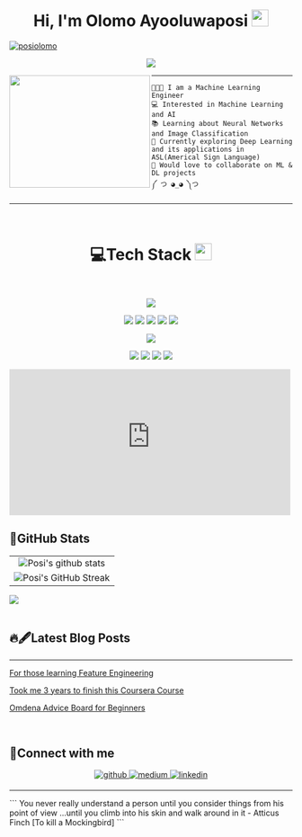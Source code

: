 <h1 align=center>
Hi, I'm Olomo Ayooluwaposi
<img src="https://user-images.githubusercontent.com/75603128/231256750-dbd6f6e5-c26a-448b-bca1-9fd556a918fd.gif" width="30">
</h1>


<a href="https://github.com/posi-olomo?tab=repositories">
<img src="https://komarev.com/ghpvc/?username=posi-olomo&label=Profile%20Views&color=blueviolet&style=flat" alt="posiolomo"/>
</a>

<br/>

<!-- Typing SVG by DenverCoder1 - https://github.com/DenverCoder1/readme-typing-svg -->
<p align="center">
    <a href="https://github.com/DenverCoder1/readme-typing-svg"> <img align= "center" src="https://readme-typing-svg.herokuapp.com?lines=Machine+Learning+Engineer;Data+Scientist;ML%20|%20DL%20|%20AI%20;&center=true&width=380&height=45"></a>
</p>

<img align="left" src="https://user-images.githubusercontent.com/75603128/232074736-d1ae4c31-361a-4fb8-a4f2-2cb51728fafc.gif" width="250" height="200" href="https://www.reddit.com/r/animegifs/comments/1gtyaz/asleep_at_the_keyboard_golden_boy/" />
<hr>

```
👩🏿‍🔧 I am a Machine Learning Engineer
💻 Interested in Machine Learning and AI
📚 Learning about Neural Networks and Image Classification
🌱 Currently exploring Deep Learning and its applications in ASL(Americal Sign Language)
💞️ Would love to collaborate on ML & DL projects
༼ つ ◕_◕ ༽つ
```
<hr>

<br/>

<div align = "center">
    <h1> 💻Tech Stack 
    <img src="https://media2.giphy.com/media/QssGEmpkyEOhBCb7e1/giphy.gif?cid=ecf05e47a0n3gi1bfqntqmob8g9aid1oyj2wr3ds3mg700bl&rid=giphy.gif" width = 30px></h1>
</div>

<br/>

<p align ="center">
    <img src="https://img.shields.io/badge/Python%20-%2314354C.svg?style=for-the-badge&logo=python&logoColor=white">
</p>

<p align ="center">
    <img src= "https://img.shields.io/badge/Numpy%20-%23013243.svg?style=for-the-badge&logo=numpy&logoColor=white"> 
    <img src= "https://img.shields.io/badge/Pandas%20-%23FFF.svg?style=for-the-badge&logo=pandas&logoColor=150458"> 
    <img src= "https://img.shields.io/badge/optuna-%23430098.svg?style=for-the-badge&logo=optuna&logoColor=white">
    <img src= "https://img.shields.io/badge/Tensorflow%20-%23FF6F00.svg?style=for-the-badge&logo=Tensorflow&logoColor=white">
    <img src= "https://img.shields.io/badge/Keras%20-%23D00000.svg?style=for-the-badge&logo=Keras&logoColor=white">
</p>

<p style="text-align:center">
    <img src= "https://img.shields.io/badge/Microsoft_Azure-0089D6?style=for-the-badge&logo=microsoft-azure&logoColor=white">
</p>

<p align="center">
    <img src= "https://img.shields.io/badge/colab-%23FFF.svg?style=for-the-badge&logo=Google-Colab&logoColor=F9AB00">
    <img src= "https://img.shields.io/badge/Jupyter%20-%23F37626.svg?logo=Jupyter&style=for-the-badge&logoColor=white">
    <img src= "https://img.shields.io/badge/Visual%20Studio%20Code-0078d7.svg?logo=visual-studio-code&style=for-the-badge&logoColor=white">
    <img src= "https://img.shields.io/badge/Git%20-%23FFF.svg?logo=git&style=for-the-badge&logoColor=F05032">
</p>

<iframe src="https://user-images.githubusercontent.com/75603128/232067012-5b0839ad-cfe9-428d-8471-9ca5b40208cb.gif" width="500" height="260" scrolling="no" frameBorder="0"align="center" allowfullframe ></iframe><p><a href="https://technoir.nl/post/24286106650/june2012-ghostintheshell"></a></p>


## 🎯GitHub Stats 
|                                                             |
|:-----------------------------------------------------------------------------------------------------------------------------------------------:|
| ![Posi's github stats](https://github-readme-stats.vercel.app/api?username=posi-olomo&show_icons=true&theme=radical)                | 
| ![Posi's GitHub Streak](https://github-readme-streak-stats.herokuapp.com/?user=posi-olomo&theme=radical)  |

<div ><img src ="https://github-readme-stats.vercel.app/api/top-langs/?username=posi-olomo&langs_count=8&theme=radical&layout=compact">

</div>


<br/> 

## 🔥🖋Latest Blog Posts
<hr>

<!-- BLOG-POST-LIST:START -->
 [For those learning Feature Engineering](https://ayooluwaposiolomo.medium.com/for-those-learning-feature-engineering-3fcfbb1bd7a1)
 
 [Took me 3 years to finish this Coursera Course](https://ayooluwaposiolomo.medium.com/took-me-3-years-to-finish-this-coursera-course-8bacf1352d80)

 [Omdena Advice Board for Beginners](https://ayooluwaposiolomo.medium.com/omdena-advice-board-for-beginners-faaad014837b)
<!-- BLOG-POST-LIST:END -->

<br/>  

## 📵Connect with me

<div align="center">
<a href="https://github.com/posi-olomo" target="_blank">
<img src=https://img.shields.io/badge/github-%23181717.svg?&style=for-the-badge&logo=github&logoColor=white alt=github style="margin-bottom: 5px;" />
</a>
<a href="https://medium.com/@ayooluwaposiolomo" target="_blank">
<img src=https://img.shields.io/badge/medium-%23000000.svg?&style=for-the-badge&logo=medium&logoColor=white alt=medium style="margin-bottom: 5px;" />
</a>
<a href="https://www.linkedin.com/in/ayooluwaposi-olomo-7a322b185/" target="_blank">
<img src=https://img.shields.io/badge/linkedin-%230A66C2.svg?&style=for-the-badge&logo=linkedin&logoColor=white alt=linkedin style="margin-bottom: 5px;" />
</a>
</div>  

<hr>
```
You never really understand a person until you consider things from his point of view
...until you climb into his skin and walk around in it
                                - Atticus Finch [To kill a Mockingbird]
```
